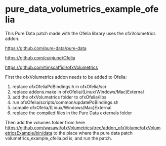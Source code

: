 # pure_data_volumetrics_example_ofelia


This Pure Data patch made with the Ofelia library uses the ofxVolumetrics addon.

https://github.com/pure-data/pure-data

https://github.com/cuinjune/Ofelia

https://github.com/timscaffidi/ofxVolumetrics


First the ofxVolumetrics addon needs to be added to Ofelia:
1. replace ofxOfeliaPdBindings.h in ofxOfelia/scr
2. replace addons.make in ofxOfelia/(Linux/Windows/Mac)External
3. add the ofxVolumetrics folder to ofxOfelia/libs
4. run ofxOfelia/scripts/common/updatePdBindings.sh
5. compile ofxOfelia/(Linux/Windows/Mac)External
6. replace the compiled files in the Pure Data externals folder

Then add the volumes folder from here https://github.com/wasawi/ofxVolumetrics/tree/addon_ofxVolume/ofxVolumetricsExample/bin/data to the place where the pure data patch volumetrics_example_ofelia.pd is, and run the patch.
